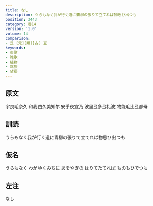 ```yaml
---
title: なし
description: うらもなく我が行く道に青柳の張りて立てれば物思ひ出つも
position: 3443
category: 巻14
version: '1.0'
volume: 14
comparison:
- 弖 [元][類][古] 豆
keywords:
- 東歌
- 雑歌
- 植物
- 羈旅
- 望郷
---
```


## 原文

宇良毛奈久 和我由久美知尓 安乎夜宜乃 波里弖多弖礼波 物能毛比弖都母

## 訓読

うらもなく我が行く道に青柳の張りて立てれば物思ひ出つも

## 仮名

うらもなく わがゆくみちに あをやぎの はりてたてれば ものもひでつも

## 左注

なし
